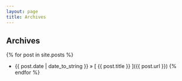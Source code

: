 ```yaml
---
layout: page
title: Archives
---
```


## Archives

{% for post in site.posts %}
  * {{ post.date | date_to_string }} &raquo; [ {{ post.title }} ]({{ post.url }})
{% endfor %}